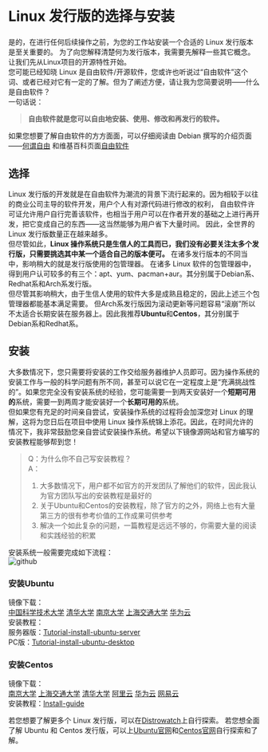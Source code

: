 # Linux 发行版的选择与安装
### 


是的，在进行任何后续操作之前，为您的工作站安装一个合适的 Linux 发行版本是至关重要的。
为了向您解释清楚何为发行版本，我需要先解释一些其它概念。让我们先从Linux项目的开源特性开始。  
您可能已经知晓 Linux 是自由软件/开源软件，您或许也听说过“自由软件”这个词、或者已经对它有一定的了解。但为了阐述方便，请让我为您简要说明——什么是自由软件？  
一句话说：
> **自由软件就是您可以自由地安装、使用、修改和再发行的软件。**  
  
如果您想要了解自由软件的方方面面，可以仔细阅读由 Debian 撰写的介绍页面——[何谓自由](https://www.debian.org/intro/free.zh-cn.html)
和维基百科页面[自由软件](https://zh.wikipedia.org/wiki/%E8%87%AA%E7%94%B1%E8%BD%AF%E4%BB%B6)  

## 选择  
Linux 发行版的开发就是在自由软件为潮流的背景下流行起来的。因为相较于以往的商业公司主导的软件开发，用户个人有对源代码进行修改的权利，
自由软件许可证允许用户自行完善该软件，也相当于用户可以在作者开发的基础之上进行再开发，把它变成自己的东西——这当然能够为用户省下大量时间。
因此，全世界的 Linux 发行版数量正在越来越多。  
但尽管如此，**Linux 操作系统只是生信人的工具而已，我们没有必要关注太多个发行版，只需要挑选其中某一个适合自己的版本便可。**
在诸多发行版本的不同当中，影响稍大的就是发行版使用的包管理器。
在诸多 Linux 软件的包管理器中，得到用户认可较多的有三个：apt、yum、pacman+aur。其分别属于Debian系、Redhat系和Arch系发行版。  
但尽管其影响稍大，由于生信人使用的软件大多是成熟且稳定的，因此上述三个包管理器都能基本满足需要。
但Arch系发行版因为滚动更新等问题容易“滚崩”所以不太适合长期安装在服务器上。因此我推荐**Ubuntu**和**Centos**，其分别属于Debian系和Redhat系。  

## 安装  
大多数情况下，您只需要将安装的工作交给服务器维护人员即可。因为操作系统的安装工作与一般的科学问题有所不同，甚至可以说它在一定程度上是“充满挑战性的”。如果您完全没有安装系统的经验，您可能需要一到两天安装好一个**短期可用的**系统，需要一到两周才能安装好一个**长期可用的**系统。  
但如果您有充足的时间亲自尝试，安装操作系统的过程将会加深您对 Linux 的理解，这将为您日后在项目中使用 Linux 操作系统锦上添花。因此，在时间允许的情况下，我非常鼓励您亲自尝试安装操作系统。希望以下镜像源网站和官方编写的安装教程能够帮到您！
> Q：为什么你不自己写安装教程？  
> A：
>   1. 大多数情况下，用户都不如官方的开发团队了解他们的软件，因此我认为官方团队写出的安装教程是最好的  
>   2. 关于Ubuntu和Centos的安装教程，除了官方的之外，网络上也有大量第三方的很有参考价值的工作成果可供参考
>   3. 解决一个如此复杂的问题，一篇教程是远远不够的，你需要大量的阅读和实践经验的积累  

安装系统一般需要完成如下流程：  
![github](https://github.com/ChongHui-007/Linux-recipe-for-BMC-learners/blob/master/material/Installations-1.jpg)  
### 安装Ubuntu  
镜像下载：  
[中国科学技术大学](http://mirrors.ustc.edu.cn/ubuntu-releases/)    [清华大学](https://mirrors.tuna.tsinghua.edu.cn/ubuntu-releases/)    [南京大学](http://mirrors.nju.edu.cn/ubuntu-releases/)    [上海交通大学](http://ftp.sjtu.edu.cn/ubuntu-cd/)    [华为云](http://mirrors.huaweicloud.com/repository/ubuntu-releases/)  
安装教程：  
服务器版：[Tutorial-install-ubuntu-server](https://tutorials.ubuntu.com/tutorial/tutorial-install-ubuntu-server)  
PC版：[Tutorial-install-ubuntu-desktop](https://tutorials.ubuntu.com/tutorial/tutorial-install-ubuntu-desktop)  


### 安装Centos
镜像下载：  
[南京大学](http://mirrors.nju.edu.cn/centos/)    [上海交通大学](http://ftp.sjtu.edu.cn/centos/)    [清华大学](https://mirrors.tuna.tsinghua.edu.cn/centos/)    [阿里云](http://mirrors.aliyun.com/centos/)    [华为云](http://mirrors.huaweicloud.com/centos/)    [网易云](http://mirrors.163.com/centos/)  
安装教程：[Install-guide](https://docs.centos.org/en-US/centos/install-guide/)


若您想要了解更多个 Linux 发行版，可以在[Distrowatch](https://distrowatch.com/)上自行探索。
若您想全面了解 Ubuntu 和 Centos 发行版，可以上[Ubuntu官网](https://ubuntu.com/)和[Centos官网](https://www.centos.org/)自行探索和了解。
